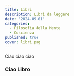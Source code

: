 ```yaml
---
title: Libri
description: Libri da leggere
date: '2024-09-01'
categories:
  - Filosofia della Mente
  - Coscienza
published: true
cover: libri.png
---
```


Ciao ciao ciao

### Ciao Libro
